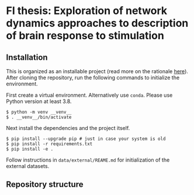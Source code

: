 # FI thesis: Exploration of network dynamics approaches to description of brain response to stimulation

## Installation

This is organized as an installable project (read more on the rationale [here](https://drivendata.github.io/cookiecutter-data-science/)). After cloning the repository, run the following commands to initialize the environment.

First create a virtual environment. Alternatively use `conda`. Please use Python version at least 3.8.  

```shell
$ python -m venv __venv__
$ . __venv__/bin/activate
```

Next install the dependencies and the project itself.

```shell
$ pip install --upgrade pip # just in case your system is old
$ pip install -r requirements.txt
$ pip install -e .
```

Follow instructions in `data/external/REAME.md` for initialization of the external datasets.

## Repository structure

### 